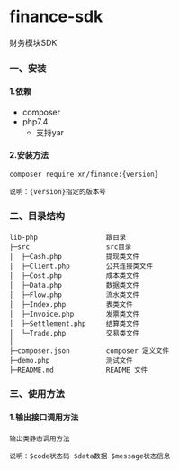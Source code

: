 # finance-sdk
财务模块SDK

### 一、安装
#### 1.依赖
* composer
* php7.4
    * 支持yar

#### 2.安装方法
```
composer require xn/finance:{version}

说明：{version}指定的版本号
```
### 二、目录结构

```
lib-php                 跟目录
├─src                   src目录
│  ├─Cash.php           提现类文件 
│  ├─Client.php         公共连接类文件 
│  ├─Cost.php           成本类文件 
│  ├─Data.php           数据类文件 
│  ├─Flow.php           流水类文件 
│  ├─Index.php          表类文件 
│  ├─Invoice.php        发票类文件 
│  ├─Settlement.php     结算类文件 
│  └─Trade.php          交易类文件
│
├─composer.json         composer 定义文件
├─demo.php              测试文件
├─README.md             README 文件
```

### 三、使用方法

#### 1.输出接口调用方法
```
输出类静态调用方法

说明：$code状态码 $data数据 $message状态信息
```